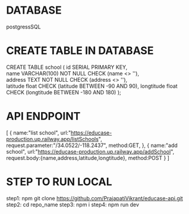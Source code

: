 # DATABASE 
   postgressSQL
# CREATE TABLE IN DATABASE

CREATE TABLE school (
    id SERIAL PRIMARY KEY,                        
    name VARCHAR(100) NOT NULL CHECK (name <> ''),                   
    address TEXT NOT NULL CHECK (address <> ''),                         
    latitude float CHECK (latitude BETWEEN -90 AND 90), 
    longtitude float CHECK (longtitude BETWEEN -180 AND 180)
);

# API ENDPOINT
[
    {
        name:"list school",
        url:"https://educase-production.up.railway.app/listSchools",
        request.parameter:"/34.0522/-118.2437",
        method:GET,
    },
    {
        name:"add school",
        url:"https://educase-production.up.railway.app/addSchool",
        request.body:{name,address,latitude,longtitude},
        method:POST
    }
]

# STEP TO RUN LOCAL
step1: npm git clone https://github.com/PrajapatiVikrant/educase-api.git
step2: cd repo_name
step3: npm i
step4: npm run dev